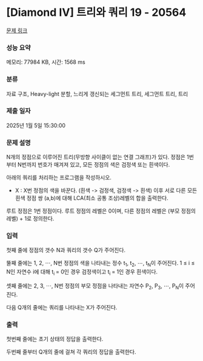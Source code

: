 # [Diamond IV] 트리와 쿼리 19 - 20564 

[문제 링크](https://www.acmicpc.net/problem/20564) 

### 성능 요약

메모리: 77984 KB, 시간: 1568 ms

### 분류

자료 구조, Heavy-light 분할, 느리게 갱신되는 세그먼트 트리, 세그먼트 트리, 트리

### 제출 일자

2025년 1월 5일 15:30:00

### 문제 설명

<p>N개의 정점으로 이루어진 트리(무방향 사이클이 없는 연결 그래프)가 있다. 정점은 1번부터 N번까지 번호가 매겨져 있고, 모든 정점의 색은 검정색 또는 흰색이다.</p>

<p>아래의 쿼리를 처리하는 프로그램을 작성하시오.</p>

<ul>
	<li>X : X번 정점의 색을 바꾼다. (흰색 -> 검정색, 검정색 -> 흰색) 이후 서로 다른 모든 흰색 정점 쌍 (a,b)에 대해 LCA(최소 공통 조상)레벨의 합을 출력한다.</li>
</ul>

<p>루트 정점은 1번 정점이다. 루트 정점의 레벨은 0이며, 다른 정점의 레벨은 (부모 정점의 레벨) + 1로 정의한다.</p>

### 입력 

 <p>첫째 줄에 정점의 갯수 N과 쿼리의 갯수 Q가 주어진다.</p>

<p>뚤째 줄에는 1, 2, ⋯, N번 정점의 색을 나타내는 정수 t<sub>1</sub>, t<sub>2</sub>, ⋯, t<sub>N</sub>이 주어진다. 1 ≤ i ≤ N인 자연수 i에 대해 t<sub>i </sub>= 0인 경우 검정색이고 t<sub>i </sub>= 1인 경우 흰색이다.</p>

<p>셋째 줄에는 2, 3, ⋯, N번 정점의 부모 정점을 나타내는 자연수 P<sub>2</sub>, P<sub>3</sub>, ⋯, P<sub>N</sub>이 주어진다.</p>

<p>다음 Q개의 줄에는 쿼리를 나타내는 X가 주어진다.</p>

### 출력 

 <p>첫번째 줄에는 초기 상태의 정답을 출력한다.</p>

<p>두번째 줄부터 Q개의 줄에 걸쳐 각 쿼리의 정답을 출력한다.</p>

